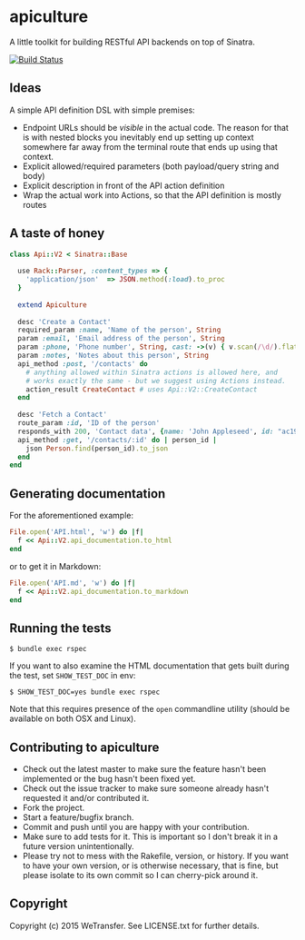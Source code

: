 # apiculture

A little toolkit for building RESTful API backends on top of Sinatra.

[![Build Status](https://travis-ci.org/WeTransfer/apiculture.svg?branch=master)](https://travis-ci.org/WeTransfer/apiculture)

## Ideas

A simple API definition DSL with simple premises:
  
 * Endpoint URLs should be _visible_ in the actual code. The reason for that is with nested
   blocks you inevitably end up setting up context somewhere far away from the terminal route
   that ends up using that context.
 * Explicit allowed/required parameters (both payload/query string and body)
 * Explicit description in front of the API action definition
 * Wrap the actual work into Actions, so that the API definition is mostly routes
 
## A taste of honey

```ruby
class Api::V2 < Sinatra::Base
  
  use Rack::Parser, :content_types => {
    'application/json'  => JSON.method(:load).to_proc
  }
  
  extend Apiculture
  
  desc 'Create a Contact'
  required_param :name, 'Name of the person', String
  param :email, 'Email address of the person', String
  param :phone, 'Phone number', String, cast: ->(v) { v.scan(/\d/).flatten.join }
  param :notes, 'Notes about this person', String
  api_method :post, '/contacts' do
    # anything allowed within Sinatra actions is allowed here, and
    # works exactly the same - but we suggest using Actions instead.
    action_result CreateContact # uses Api::V2::CreateContact
  end
  
  desc 'Fetch a Contact'
  route_param :id, 'ID of the person'
  responds_with 200, 'Contact data', {name: 'John Appleseed', id: "ac19...fefg"}
  api_method :get, '/contacts/:id' do | person_id |
    json Person.find(person_id).to_json
  end
end
```

## Generating documentation

For the aforementioned example:

```ruby
File.open('API.html', 'w') do |f|
  f << Api::V2.api_documentation.to_html
end
```

or to get it in Markdown:

```ruby
File.open('API.md', 'w') do |f|
  f << Api::V2.api_documentation.to_markdown
end
```

## Running the tests

    $ bundle exec rspec

If you want to also examine the HTML documentation that gets built during the test, set `SHOW_TEST_DOC` in env:

    $ SHOW_TEST_DOC=yes bundle exec rspec

Note that this requires presence of the `open` commandline utility (should be available on both OSX and Linux).

## Contributing to apiculture
 
* Check out the latest master to make sure the feature hasn't been implemented or the bug hasn't been fixed yet.
* Check out the issue tracker to make sure someone already hasn't requested it and/or contributed it.
* Fork the project.
* Start a feature/bugfix branch.
* Commit and push until you are happy with your contribution.
* Make sure to add tests for it. This is important so I don't break it in a future version unintentionally.
* Please try not to mess with the Rakefile, version, or history. If you want to have your own version, or is otherwise necessary, that is fine, but please isolate to its own commit so I can cherry-pick around it.

## Copyright

Copyright (c) 2015 WeTransfer. See LICENSE.txt for
further details.

